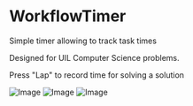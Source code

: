 # WorkflowTimer
Simple timer allowing to track task times

Designed for UIL Computer Science problems. 

Press "Lap" to record time for solving a solution

![Image](https://i.imgur.com/CFOsx8H.png?raw=true)
![Image](https://i.imgur.com/8oDJj0S.png?raw=true)
![Image](https://i.imgur.com/lrbv1s1.png?raw=true)
